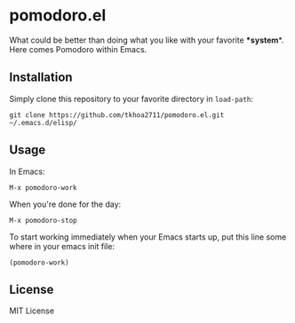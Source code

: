 # pomodoro.el

What could be better than doing what you like with your favorite **\*system***.
Here comes Pomodoro within Emacs.

## Installation

Simply clone this repository to your favorite directory in `load-path`:

    git clone https://github.com/tkhoa2711/pomodoro.el.git ~/.emacs.d/elisp/

## Usage

In Emacs:

    M-x pomodoro-work

When you're done for the day:

    M-x pomodoro-stop

To start working immediately when your Emacs starts up, put this line some where in your emacs init file:
    
    (pomodoro-work)

## License

MIT License
